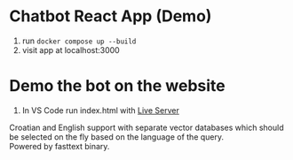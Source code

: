 # Chatbot React App (Demo)
1. run ```docker compose up --build```
2. visit app at localhost:3000

# Demo the bot on the website
1. In VS Code run index.html with [Live Server](https://marketplace.visualstudio.com/items?itemName=yandeu.five-server)

Croatian and English support with separate vector databases which should be selected on the fly based on the language of the query.  
Powered by fasttext binary.

